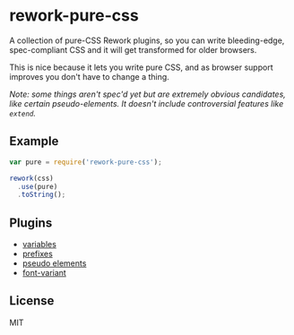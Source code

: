 # rework-pure-css

  A collection of pure-CSS Rework plugins, so you can write bleeding-edge, spec-compliant CSS and it will get transformed for older browsers.

  This is nice because it lets you write pure CSS, and as browser support improves you don't have to change a thing.

  _Note: some things aren't spec'd yet but are extremely obvious candidates, like certain pseudo-elements. It doesn't include controversial features like `extend`._

## Example

```js
var pure = require('rework-pure-css');

rework(css)
  .use(pure)
  .toString();
```

## Plugins

  - [variables](https://github.com/visionmedia/rework-vars)
  - [prefixes](https://github.com/ai/autoprefixer)
  - [pseudo elements](https://github.com/yields/rework-pseudo)
  - [font-variant](https://github.com/ianstormtaylor/rework-font-variant)

## License

  MIT
